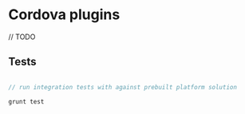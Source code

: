 
# Cordova plugins

// TODO




## Tests

```javascript

// run integration tests with against prebuilt platform solution

grunt test

```
